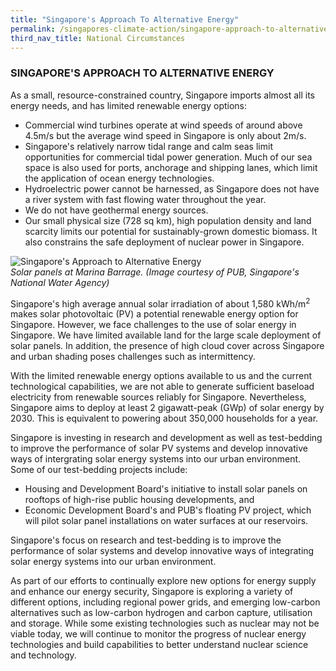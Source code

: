 ```yaml
---
title: "Singapore's Approach To Alternative Energy"
permalink: /singapores-climate-action/singapore-approach-to-alternative-energy/
third_nav_title: National Circumstances
---
```


### SINGAPORE'S APPROACH TO ALTERNATIVE ENERGY

As a small, resource-constrained country, Singapore imports almost all its energy needs, and has limited renewable energy options:

* Commercial wind turbines operate at wind speeds of around above 4.5m/s but the average wind speed in Singapore   is only about 2m/s.  
* Singapore's relatively narrow tidal range and calm seas limit opportunities for commercial tidal power   generation. Much of our sea space is also used for ports, anchorage and shipping lanes, which limit the application of ocean energy technologies.  
* Hydroelectric power cannot be harnessed, as Singapore does not have a river system with fast flowing water throughout the year.  
* We do not have geothermal energy sources.  
* Our small physical size (728 sq km), high population density and land scarcity limits our potential for sustainably-grown domestic biomass. It also constrains the safe deployment of nuclear power in Singapore.

![Singapore's Approach to Alternative Energy](/images/singapores-approach-to-alternative-energy.jpg "Singapore's Approach to Alternative Energy")  
<i>Solar panels at Marina Barrage. (Image courtesy of PUB, Singapore's National Water Agency)</i>
  

Singapore's high average annual solar irradiation of about 1,580 kWh/m<sup>2</sup> makes solar photovoltaic (PV) a potential renewable energy option for Singapore. However, we face challenges to the use of solar energy in Singapore. We have limited available land for the large scale deployment of solar panels. In addition, the presence of high cloud cover across Singapore and urban shading poses challenges such as intermittency.

With the limited renewable energy options available to us and the current technological capabilities, we are not able to generate sufficient baseload electricity from renewable sources reliably for Singapore. Nevertheless, Singapore aims to deploy at least 2 gigawatt-peak (GWp) of solar energy by 2030. This is equivalent to powering about 350,000 households for a year. 

Singapore is investing in research and development as well as test-bedding to improve the performance of solar PV systems and develop innovative ways of intergrating solar energy systems into our urban environment. Some of our test-bedding projects include:

* Housing and Development Board's initiative to install solar panels on rooftops of high-rise public housing developments, and  
* Economic Development Board's and PUB's floating PV project, which will pilot solar panel installations on water surfaces at our reservoirs.

Singapore's focus on research and test-bedding is to improve the performance of solar systems and develop innovative ways of integrating solar energy systems into our urban environment.

As part of our efforts to continually explore new options for energy supply and enhance our energy security, Singapore is exploring a variety of different options, including regional power grids, and emerging low-carbon alternatives such as low-carbon hydrogen and carbon capture, utilisation and storage. While some existing technologies such as nuclear may not be viable today, we will continue to monitor the progress of nuclear energy technologies and build capabilities to better understand nuclear science and technology.
